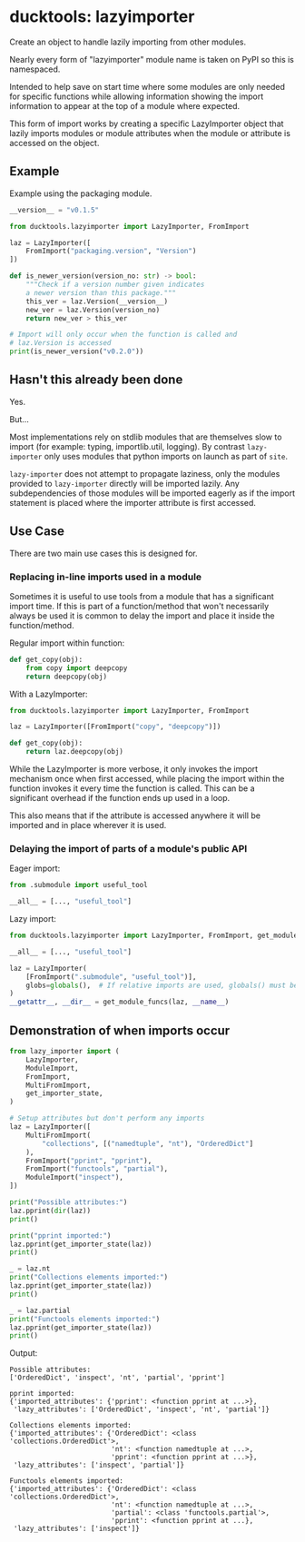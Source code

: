 # ducktools: lazyimporter #

Create an object to handle lazily importing from other modules.

Nearly every form of "lazyimporter" module name is taken on PyPI so this is namespaced.

Intended to help save on start time where some modules are only needed for specific
functions while allowing information showing the import information to appear at
the top of a module where expected.

This form of import works by creating a specific LazyImporter object that lazily
imports modules or module attributes when the module or attribute is accessed
on the object.

## Example ##

Example using the packaging module.

```python
__version__ = "v0.1.5"

from ducktools.lazyimporter import LazyImporter, FromImport

laz = LazyImporter([
    FromImport("packaging.version", "Version")
])

def is_newer_version(version_no: str) -> bool:
    """Check if a version number given indicates 
    a newer version than this package."""
    this_ver = laz.Version(__version__) 
    new_ver = laz.Version(version_no)
    return new_ver > this_ver

# Import will only occur when the function is called and 
# laz.Version is accessed
print(is_newer_version("v0.2.0"))
```

## Hasn't this already been done ##

Yes.

But...

Most implementations rely on stdlib modules that are themselves slow to import
(for example: typing, importlib.util, logging).
By contrast `lazy-importer` only uses modules that python imports on launch
as part of `site`.

`lazy-importer` does not attempt to propagate laziness, only the modules provided
to `lazy-importer` directly will be imported lazily. Any subdependencies of those 
modules will be imported eagerly as if the import statement is placed where the 
importer attribute is first accessed. 

## Use Case ##

There are two main use cases this is designed for.

### Replacing in-line imports used in a module ###

Sometimes it is useful to use tools from a module that has a significant import time.
If this is part of a function/method that won't necessarily always be used it is 
common to delay the import and place it inside the function/method.

Regular import within function:
```python
def get_copy(obj):
    from copy import deepcopy
    return deepcopy(obj)
```

With a LazyImporter:
```python
from ducktools.lazyimporter import LazyImporter, FromImport

laz = LazyImporter([FromImport("copy", "deepcopy")])

def get_copy(obj):
    return laz.deepcopy(obj)
```

While the LazyImporter is more verbose, it only invokes the import mechanism
once when first accessed, while placing the import within the function invokes
it every time the function is called. This can be a significant overhead if
the function ends up used in a loop.

This also means that if the attribute is accessed anywhere it will be imported
and in place wherever it is used.

### Delaying the import of parts of a module's public API ###

Eager import:
```python
from .submodule import useful_tool

__all__ = [..., "useful_tool"]
```

Lazy import:
```python
from ducktools.lazyimporter import LazyImporter, FromImport, get_module_funcs

__all__ = [..., "useful_tool"]

laz = LazyImporter(
    [FromImport(".submodule", "useful_tool")],
    globs=globals(),  # If relative imports are used, globals() must be provided.
)
__getattr__, __dir__ = get_module_funcs(laz, __name__)
```

## Demonstration of when imports occur ##

```python
from lazy_importer import (
    LazyImporter,
    ModuleImport,
    FromImport,
    MultiFromImport,
    get_importer_state,
)

# Setup attributes but don't perform any imports
laz = LazyImporter([
    MultiFromImport(
        "collections", [("namedtuple", "nt"), "OrderedDict"]
    ),
    FromImport("pprint", "pprint"),
    FromImport("functools", "partial"),
    ModuleImport("inspect"),
])

print("Possible attributes:")
laz.pprint(dir(laz))
print()

print("pprint imported:")
laz.pprint(get_importer_state(laz))
print()

_ = laz.nt
print("Collections elements imported:")
laz.pprint(get_importer_state(laz))
print()

_ = laz.partial
print("Functools elements imported:")
laz.pprint(get_importer_state(laz))
print()
```

Output:
```
Possible attributes:
['OrderedDict', 'inspect', 'nt', 'partial', 'pprint']

pprint imported:
{'imported_attributes': {'pprint': <function pprint at ...>},
 'lazy_attributes': ['OrderedDict', 'inspect', 'nt', 'partial']}

Collections elements imported:
{'imported_attributes': {'OrderedDict': <class 'collections.OrderedDict'>,
                         'nt': <function namedtuple at ...>,
                         'pprint': <function pprint at ...>},
 'lazy_attributes': ['inspect', 'partial']}

Functools elements imported:
{'imported_attributes': {'OrderedDict': <class 'collections.OrderedDict'>,
                         'nt': <function namedtuple at ...>,
                         'partial': <class 'functools.partial'>,
                         'pprint': <function pprint at ...},
 'lazy_attributes': ['inspect']}
```